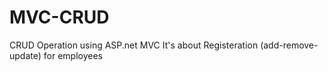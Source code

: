 # MVC-CRUD
CRUD Operation using ASP.net MVC
It's about Registeration (add-remove-update) for employees


